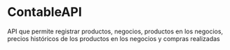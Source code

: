 # ContableAPI
API que permite registrar productos, negocios, productos en los negocios, precios históricos de los productos en los negocios y compras realizadas
